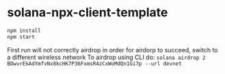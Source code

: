 # solana-npx-client-template

```bash
npm install
npm start
```

First run will not correctly airdrop
in order for airdorp to succeed, switch to a different wireless network
To airdrop using CLI do: `solana airdrop 2 BDwvrEkAdYmfvNx8kcHK7P36FxmsR4zCxWoMdQn1Gi7p --url devnet`

